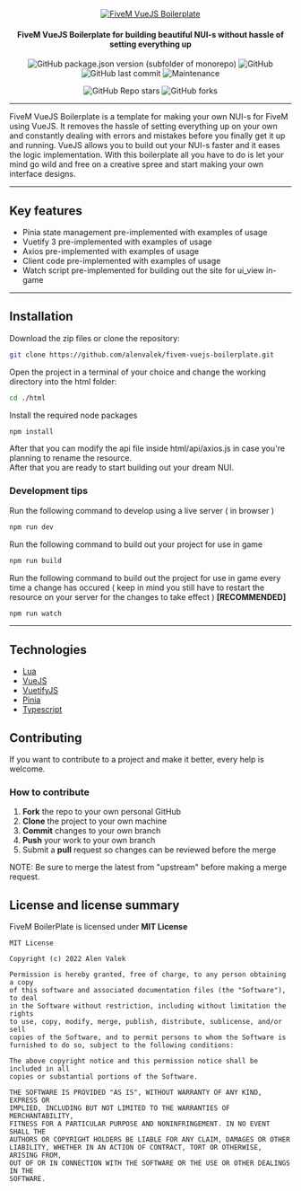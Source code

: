 <p align="center">
    <a href="https://github.com/alenvalek/fivem-vuejs-boilerplate">
        <img src="https://i.ibb.co/NrJDyC2/Five-M-Vue-JS-Boilerplate.png" alt="FiveM VueJS Boilerplate"/>
    </a>
</p>

<h4 align="center">FiveM VueJS Boilerplate for building beautiful NUI-s without hassle of setting everything up</h4>

<p align="center">
    <img alt="GitHub package.json version (subfolder of monorepo)" src="https://img.shields.io/github/package-json/v/alenvalek/fivem-vuejs-boilerplate?filename=html%2Fpackage.json">
    <img alt="GitHub" src="https://img.shields.io/github/license/alenvalek/fivem-vuejs-boilerplate">
    <img alt="GitHub last commit" src="https://img.shields.io/github/last-commit/alenvalek/fivem-vuejs-boilerplate">
    <img alt="Maintenance" src="https://img.shields.io/maintenance/yes/2023">
</p>
<p align="center">
<img alt="GitHub Repo stars" src="https://img.shields.io/github/stars/alenvalek/fivem-vuejs-boilerplate?style=social">
    <img alt="GitHub forks" src="https://img.shields.io/github/forks/alenvalek/fivem-vuejs-boilerplate?style=social">
</p>
<hr>

FiveM VueJS Boilerplate is a template for making your own NUI-s for FiveM using VueJS. It removes the hassle of setting everything up on your own and constantly dealing with errors and mistakes before you finally get it up and running. VueJS allows you to build out your NUI-s faster and it eases the logic implementation. With this boilerplate all you have to do is let your mind go wild and free on a creative spree and start making your own interface designs.
<hr>

## Key features
* Pinia state management pre-implemented with examples of usage
* Vuetify 3 pre-implemented with examples of usage
* Axios pre-implemented with examples of usage
* Client code pre-implemented with examples of usage
* Watch script pre-implemented for building out the site for ui_view in-game
<hr>

## Installation
Download the zip files or clone the repository:
```bash
git clone https://github.com/alenvalek/fivem-vuejs-boilerplate.git
```
Open the project in a terminal of your choice and change the working directory into the html folder:
```bash
cd ./html
```
Install the required node packages
```bash
npm install
```

After that you can modify the api file inside html/api/axios.js in case you're planning to rename the resource. \
After that you are ready to start building out your dream NUI.


### Development tips
Run the following command to develop using a live server ( in browser )
```bash
npm run dev
```
Run the following command to build out your project for use in game
```bash
npm run build
```
Run the following command to build out the project for use in game every time a change has occured ( keep in mind you still have to restart the resource on your server for the changes to take effect ) **[RECOMMENDED]**
```bash
npm run watch
```
<hr>

## Technologies
* [Lua](https://www.lua.org)
* [VueJS](https://vuejs.org)
* [VuetifyJS](https://vuetifyjs.com/en/)
* [Pinia](https://pinia.vuejs.org/)
* [Typescript](https://www.typescriptlang.org/)

## Contributing
If you want to contribute to a project and make it better, every help is welcome.
### How to contribute
1. **Fork** the repo to your own personal GitHub
2. **Clone** the project to your own machine
3. **Commit** changes to your own branch
4. **Push** your work to your own branch
5. Submit a **pull** request so changes can be reviewed before the merge 

NOTE: Be sure to merge the latest from "upstream" before making a merge request.

## License and license summary
FiveM BoilerPlate is licensed under **MIT License**

```
MIT License

Copyright (c) 2022 Alen Valek

Permission is hereby granted, free of charge, to any person obtaining a copy
of this software and associated documentation files (the "Software"), to deal
in the Software without restriction, including without limitation the rights
to use, copy, modify, merge, publish, distribute, sublicense, and/or sell
copies of the Software, and to permit persons to whom the Software is
furnished to do so, subject to the following conditions:

The above copyright notice and this permission notice shall be included in all
copies or substantial portions of the Software.

THE SOFTWARE IS PROVIDED "AS IS", WITHOUT WARRANTY OF ANY KIND, EXPRESS OR
IMPLIED, INCLUDING BUT NOT LIMITED TO THE WARRANTIES OF MERCHANTABILITY,
FITNESS FOR A PARTICULAR PURPOSE AND NONINFRINGEMENT. IN NO EVENT SHALL THE
AUTHORS OR COPYRIGHT HOLDERS BE LIABLE FOR ANY CLAIM, DAMAGES OR OTHER
LIABILITY, WHETHER IN AN ACTION OF CONTRACT, TORT OR OTHERWISE, ARISING FROM,
OUT OF OR IN CONNECTION WITH THE SOFTWARE OR THE USE OR OTHER DEALINGS IN THE
SOFTWARE.
```